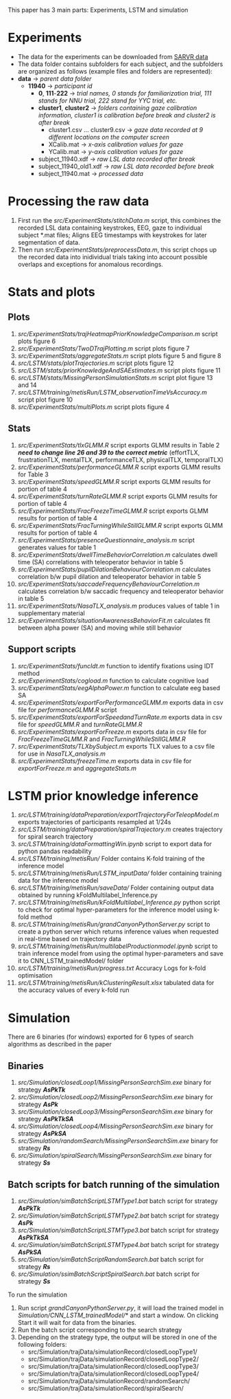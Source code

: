 This paper has 3 main parts: Experiments, LSTM and simulation

# Experiments
- The data for the experiments can be downloaded from 
[SARVR data](https://niuits-my.sharepoint.com/:f:/r/personal/z1776960_students_niu_edu/Documents/SARVR_Data?csf=1&web=1&e=VjOEob)
- The data folder contains subfolders for each subject, and the subfolders are organized as follows (example files and folders are represented): 
- **data** -> *parent data folder*
    - **11940** -> *participant id*
        - **0**,  **111**-**222** -> *trial names, 0 stands for familiarization trial, 111 stands for NNU trial, 222 stand for YYC trial, etc.*
        - **cluster1**, **cluster2** -> *folders containing gaze calibration information, cluster1 is calibration before break and cluster2 is after break*
            - cluster1.csv ... cluster9.csv -> *gaze data recorded at 9 different locations on the computer screen*
            - XCalib.mat -> *x-axis calibration values for gaze*
            - YCalib.mat -> *y-axis calibration values for gaze*
        - subject_11940.xdf -> *raw LSL data recorded after break*
        - subject_11940_old1.xdf -> *raw LSL data recorded before break*
        - subject_11940.mat -> *processed data*
    

# Processing the raw data

1. First run the *src/ExperimentStats/stitchData.m* script, this combines the recorded LSL data containing keystrokes, EEG, gaze to individual subject *.mat files; Aligns EEG timestamps with keystrokes for later segmentation of data.
2. Then run *src/ExperimentStats/preprocessData.m*, this  script chops up the recorded data into inidividual trials taking into account possible overlaps and exceptions for anomalous recordings.


# Stats and plots

## Plots
1. *src/ExperimentStats/trajHeatmapPriorKnowledgeComparison.m* script plots figure 6
2. *src/ExperimentStats/TwoDTrajPlotting.m* script plots figure 7
3. *src/ExperimentStats/aggregateStats.m* script plots figure 5 and figure 8
4. *src/LSTM/stats/plotTrajectories.m* script plots figure 12
5. *src/LSTM/stats/priorKnowledgeAndSAEstimates.m* script plots figure 11
6. *src/LSTM/stats/MissingPersonSimulationStats.m* script plot figure 13 and 14
7. *src/LSTM/training/metisRun/LSTM_observationTimeVsAccuracy.m* script plot figure 10
8. *src/ExperimentStats/multiPlots.m* script plots figure 4

## Stats
1. *src/ExperimentStats/tlxGLMM.R* script exports GLMM results in Table 2 ***need to change line 26 and 39 to the correct metric*** (effortTLX, frustrationTLX, mentalTLX, performanceTLX, physicalTLX, temporalTLX)
2. *src/ExperimentStats/performanceGLMM.R* script exports GLMM results for Table 3
3. *src/ExperimentStats/speedGLMM.R* script exports GLMM results for portion of table 4
4. *src/ExperimentStats/turnRateGLMM.R* script exports GLMM results for portion of table 4
5. *src/ExperimentStats/FracFreezeTimeGLMM.R* script exports GLMM results for portion of table 4
6. *src/ExperimentStats/FracTurningWhileStillGLMM.R* script exports GLMM results for portion of table 4
7. *src/ExperimentStats/presenceQuestionnaire_analysis.m* script generates values for table 1
8. *src/ExperimentStats/dwellTimeBehaviorCorrelation.m* calculates dwell time (SA) correlations with teleoperator behavior in table 5
9. *src/ExperimentStats/pupilDilationBehaviourCorrelation.m* calculates correlation b/w pupil dilation and teleoperator behavior in table 5
10. *src/ExperimentStats/saccadeFrequencyBehaviourCorrelation.m* calculates correlation b/w saccadic frequency and teleoperator behavior in table 5
11. *src/ExperimentStats/NasaTLX_analysis.m* produces values of table 1 in supplementary material
12. *src/ExperimentStats/situationAwarenessBehaviorFit.m* calculates fit between alpha power (SA) and moving while still behavior


## Support scripts
1. *src/ExperimentStats/funcIdt.m* function to identify fixations using IDT method
2. *src/ExperimentStats/cogload.m* function to calculate cognitive load
2. *src/ExperimentStats/eegAlphaPower.m* function to calculate eeg based SA
3. *src/ExperimentStats/exportForPerformanceGLMM.m* exports data in csv file for *performanceGLMM.R* script
4. *src/ExperimentStats/exportForSpeedandTurnRate.m* exports data in csv file for *speedGLMM.R* and *turnRateGLMM.R*
5. *src/ExperimentStats/exportForFreeze.m* exports data in csv file for *FracFreezeTimeGLMM.R* and *FracTurningWhileStillGLMM.R*
7. *src/ExperimentStats/TLXbySubject.m* exports TLX values to a csv file for use in *NasaTLX_analysis.m*
8. *src/ExperimentStats/freezeTime.m* exports data in csv file for *exportForFreeze.m* and *aggregateStats.m*

# LSTM prior knowledge inference

1. *src/LSTM/training/dataPreparation/exportTrajectoryForTeleopModel.m* exports trajectories of participants resampled at 1/24s
2. *src/LSTM/training/dataPreparation/spiralTrajectory.m* creates trajectory for spiral search trajectory
3. *src/LSTM/training/dataFormattingWin.ipynb* script to export data for python pandas readability
4. *src/LSTM/training/metisRun/* Folder contains K-fold training of the inference model
5. *src/LSTM/training/metisRun/LSTM_inputData/* folder containing training data for the inference model
6. *src/LSTM/training/metisRun/saveData/* Folder containing output data obtained by running kFoldMultilabel_Inference.py
7. *src/LSTM/training/metisRun/kFoldMultilabel_Inference.py* python script to check for optimal hyper-parameters for the inference model using k-fold method 
8. *src/LSTM/training/metisRun/grandCanyonPythonServer.py* script to create a python server which returns inference values when requested in real-time based on trajectory data
9. *src/LSTM/training/metisRun/multilabelProductionmodel.ipynb* script to train inference model from using the optimal hyper-parameters and save it to CNN_LSTM_trainedModel/ folder
10. *src/LSTM/training/metisRun/progress.txt* Accuracy Logs for k-fold optimisation
11. *src/LSTM/training/metisRun/kClusteringResult.xlsx* tabulated data for the accuracy values of every k-fold run

# Simulation
There are 6 binaries (for windows) exported for 6 types of search algorithms as described in the paper

## Binaries

1. *src/Simulation/closedLoop1/MissingPersonSearchSim.exe* binary for strategy ***AsPkTk***
2. *src/Simulation/closedLoop2/MissingPersonSearchSim.exe* binary for strategy ***AsPk***
3. *src/Simulation/closedLoop3/MissingPersonSearchSim.exe* binary for strategy ***AsPkTkSA***
4. *src/Simulation/closedLoop4/MissingPersonSearchSim.exe* binary for strategy ***AsPkSA***
5. *src/Simulation/randomSearch/MissingPersonSearchSim.exe* binary for strategy ***Rs***
6. *src/Simulation/spiralSearch/MissingPersonSearchSim.exe* binary for strategy ***Ss***

## Batch scripts for batch running of the simulation
1. *src/Simulation/simBatchScriptLSTMType1.bat* batch script for strategy ***AsPkTk***
2. *src/Simulation/simBatchScriptLSTMType2.bat* batch script for strategy ***AsPk***
3. *src/Simulation/simBatchScriptLSTMType3.bat* batch script for strategy ***AsPkTkSA***
4. *src/Simulation/simBatchScriptLSTMType4.bat* batch script for strategy ***AsPkSA***
5. *src/Simulation/simBatchScriptRandomSearch.bat* batch script for strategy ***Rs***
6. *src/Simulation/ssimBatchScriptSpiralSearch.bat* batch script for strategy ***Ss***

To run the simulation 

1. Run script *grandCanyonPythonServer.py*, it will load the trained model in *Simulation/CNN_LSTM_trainedModel/** and start a window. On clicking Start it will wait for data from the binaries.
2. Run the batch script corresponding to the search strategy
3. Depending on the strategy type, the output will be stored in one of the following folders:
    - src/Simulation/trajData/simulationRecord/closedLoopType1/
    - src/Simulation/trajData/simulationRecord/closedLoopType2/
    - src/Simulation/trajData/simulationRecord/closedLoopType3/
    - src/Simulation/trajData/simulationRecord/closedLoopType4/
    - src/Simulation/trajData/simulationRecord/randomSearch/
    - src/Simulation/trajData/simulationRecord/spiralSearch/